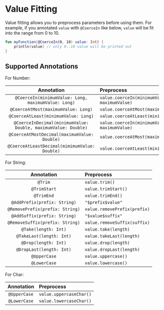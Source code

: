 # Value Fitting

Value fitting allows you to preprocess parameters before using them.
For example, if you annotated `value` with `@CoerceIn` like below, `value` will be fit into the range from 0 to 10.

```kotlin
fun myFunction(@CoerceIn(0, 10) value: Int) {
    println(value) // only 0..10 value will be printed out
}
```

## Supported Annotations

For Number:

|                           Annotation                           | Preprocess                                   |
|:--------------------------------------------------------------:|:---------------------------------------------|
|      `@CoerceIn(minimumValue: Long, maximumValue: Long)`       | `value.coerceIn(minimumValue, maximumValue)` |
|              `@CoerceAtMost(maximumValue: Long)`               | `value.coerceAtMost(maximumValue)`           |
|              `@CoerceAtLeast(minimumValue: Long)`              | `value.coerceAtLeast(minimumValue)`          |
| `@CoerceInDecimal(minimumValue: Double, maximumValue: Double)` | `value.coerceIn(minimumValue, maximumValue)` |
|          `@CoerceAtMostDecimal(maximumValue: Double)`          | `value.coerceAtMost(maximumValue)`           |
|         `@CoerceAtLeastDecimal(mimimumValue: Double)`          | `value.coerceAtLeast(minimumValue)`          |

For String:

|           Annotation            | Preprocess                   |
|:-------------------------------:|:-----------------------------|
|             `@Trim`             | `value.trim()`               |
|          `@TrimStart`           | `value.trimStart()`          |
|           `@TrimEnd`            | `value.trimEnd()`            |
|  `@AddPrefix(prefix: String)`   | `"$prefix$value"`            |
| `@RemovePrefix(prefix: String)` | `value.removePrefix(prefix)` |
|  `@AddSuffix(prefix: String)`   | `"$value$suffix"`            |
| `@RemoveSuffix(prefix: String)` | `value.removeSuffix(suffix)` |
|      `@Take(length: Int)`       | `value.take(length)`         |
|    `@TakeLast(length: Int)`     | `value.takeLast(length)`     |
|      `@Drop(length: Int)`       | `value.drop(length)`         |
|    `@DropLast(length: Int)`     | `value.dropLast(length)`     |
|          `@UpperCase`           | `value.uppercase()`          |
|          `@LowerCase`           | `value.lowercase()`          |

For Char:

|  Annotation  | Preprocess              |
|:------------:|:------------------------|
| `@UpperCase` | `value.uppercaseChar()` |
| `@LowerCase` | `value.lowercaseChar()` |

